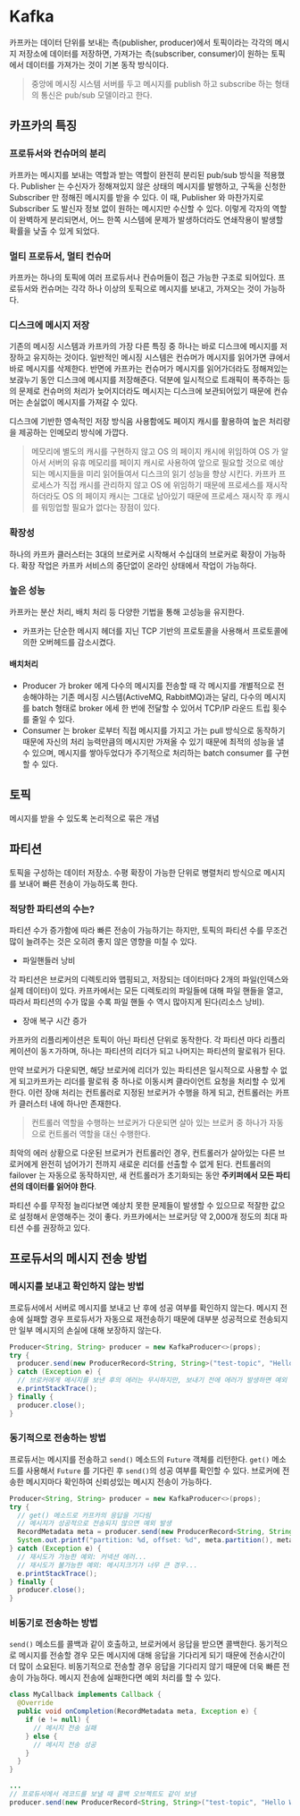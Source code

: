 # Kafka
카프카는 데이터 단위를 보내는 측(publisher, producer)에서 토픽이라는 각각의 메시지 저장소에 데이터를 저장하면, 가져가는 측(subscriber, consumer)이 
원하는 토픽에서 데이터를 가져가는 것이 기본 동작 방식이다. 
> 중앙에 메시징 시스템 서버를 두고 메시지를 publish 하고 subscribe 하는 형태의 통신은 pub/sub 모델이라고 한다. 

## 카프카의 특징

### 프로듀서와 컨슈머의 분리
카프카는 메시지를 보내는 역할과 받는 역할이 완전히 분리된 pub/sub 방식을 적용했다. Publisher 는 수신자가 정해져있지 않은 상태의 메시지를 발행하고, 
구독을 신청한 Subscriber 만 정해진 메시지를 받을 수 있다. 
이 때, Publisher 와 마찬가지로 Subscriber 도 발신자 정보 없이 원하는 메시지만 수신할 수 있다. 
이렇게 각자의 역할이 완벽하게 분리되면서, 어느 한쪽 시스템에 문제가 발생하더라도 연쇄작용이 발생할 확률을 낮출 수 있게 되었다. 

### 멀티 프로듀서, 멀티 컨슈머
카프카는 하나의 토픽에 여러 프로듀서나 컨슈머들이 접근 가능한 구조로 되어있다. 프로듀서와 컨슈머는 각각 하나 이상의 토픽으로 메시지를 보내고, 
가져오는 것이 가능하다. 

### 디스크에 메시지 저장
기존의 메시징 시스템과 카프카의 가장 다른 특징 중 하나는 바로 디스크에 메시지를 저장하고 유지하는 것이다. 일반적인 메시징 시스템은 컨슈머가 메시지를 
읽어가면 큐에서 바로 메시지를 삭제한다. 반면에 카프카는 컨슈머가 메시지를 읽어가더라도 정해져있는 보괁누기 동안 디스크에 메시지를 저장해준다. 
덕분에 일시적으로 트래픽이 폭주하는 등의 문제로 컨슈머의 처리가 늦어지더라도 메시지는 디스크에 보관되어있기 때문에 컨슈머는 손실없이 메시지를 
가져갈 수 있다. 

디스크에 기반한 영속적인 저장 방식음 사용함에도 페이지 캐시를 활용하여 높은 처리량을 제공하는 인메모리 방식에 가깝다.
> 메모리에 별도의 캐시를 구현하지 않고 OS 의 페이지 캐시에 위임하여 OS 가 알아서 서버의 유휴 메모리를 페이지 캐시로 사용하여 앞으로 필요할 것으로 
예상되는 메시지들을 미리 읽어들여서 디스크의 읽기 성능을 향상 시킨다. 카프카 프로세스가 직접 캐시를 관리하지 않고 OS 에 위임하기 때문에 프로세스를 
재시작하더라도 OS 의 페이지 캐시는 그대로 남아있기 때문에 프로세스 재시작 후 캐시를 워밍업할 필요가 없다는 장점이 있다. 

### 확장성
하나의 카프카 클러스터는 3대의 브로커로 시작해서 수십대의 브로커로 확장이 가능하다. 확장 작업은 카프카 서비스의 중단없이 온라인 상태에서 작업이 
가능하다. 

### 높은 성능
카프카는 분산 처리, 배치 처리 등 다양한 기법을 통해 고성능을 유지한다. 
- 카프카는 단순한 메시지 헤더를 지닌 TCP 기반의 프로토콜을 사용해서 프로토콜에 의한 오버헤드를 감소시켰다. 

#### 배치처리
- Producer 가 broker 에게 다수의 메시지를 전송할 때 각 메시지를 개별적으로 전송해야하는 기존 메시징 시스템(ActiveMQ, RabbitMQ)과는 달리, 
다수의 메시지를 batch 형태로 broker 에세 한 번에 전달할 수 있어서 TCP/IP 라운드 트립 횟수를 줄일 수 있다. 
- Consumer 는 broker 로부터 직접 메시지를 가지고 가는 pull 방식으로 동작하기 때문에 자신의 처리 능력만큼의 메시지만 가져올 수 있기 때문에 최적의 
성능을 낼 수 있으며, 메시지를 쌓아두었다가 주기적으로 처리하는 batch consumer 를 구현할 수 있다. 

## 토픽
메시지를 받을 수 있도록 논리적으로 묶은 개념

## 파티션
토픽을 구성하는 데이터 저장소. 수평 확장이 가능한 단위로 병렬처리 방식으로 메시지를 보내어 빠른 전송이 가능하도록 한다. 

### 적당한 파티션의 수는?
파티션 수가 증가함에 따라 빠른 전송이 가능하기는 하지만, 토픽의 파티션 수를 무조건 많이 늘려주는 것은 오히려 좋지 않은 영향을 미칠 수 있다.

- 파일핸들러 낭비

각 파티션은 브로커의 디렉토리와 맵핑되고, 저장되는 데이터마다 2개의 파일(인덱스와 실제 데이터)이 있다. 카프카에서는 모든 디렉토리의 파일들에 
대해 파일 핸들을 열고, 따라서 파티션의 수가 많을 수록 파일 핸들 수 역시 많아지게 된다(리소스 낭비).

- 장애 복구 시간 증가

카프카의 리플리케이션은 토픽이 아닌 파티션 단위로 동작한다. 각 파티션 마다 리플리케이션이 동ㅈ가하며, 하나는 파티션의 리더가 되고 나머지는 
파티션의 팔로워가 된다. 

만약 브로커가 다운되면, 해당 브로커에 리더가 있는 파티션은 일시적으로 사용할 수 없게 되고카프카는 리더를 팔로워 중 하나로 이동시켜 클라이언트 요청을 
처리할 수 있게 한다. 이런 장애 처리는 컨트롤러로 지정된 브로커가 수행을 하게 되고, 컨트롤러는 카프카 클러스터 내에 하나만 존재한다. 
> 컨트롤러 역할을 수행하는 브로커가 다운되면 살아 있는 브로커 중 하나가 자동으로 컨트롤러 역할을 대신 수행한다. 

최악의 에러 상황으로 다운된 브로커가 컨트롤러인 경우, 컨트롤러가 살아있는 다른 브로커에게 완전히 넘어가기 전까지 새로운 리더를 선출할 수 없게 된다. 
컨트롤러의 failover 는 자동으로 동작하지만, 새 컨트롤러가 초기화되는 동안 **주키퍼에서 모든 파티션의 데이터를 읽어야 한다**.

파티션 수를 무작정 늘리다보면 예상치 못한 문제들이 발생할 수 있으므로 적잘한 값으로 설정해서 운영해주는 것이 좋다. 
카프카에서는 브로커당 약 2,000개 정도의 최대 파티션 수를 권장하고 있다. 

## 프로듀서의 메시지 전송 방법
### 메시지를 보내고 확인하지 않는 방법
프로듀서에서 서버로 메시지를 보내고 난 후에 성공 여부를 확인하지 않는다. 메시지 전송에 실패할 경우 프로듀서가 자동으로 재전송하기 때문에 대부분 
성공적으로 전송되지만 일부 메시지의 손실에 대해 보장하지 않는다. 
```java
Producer<String, String> producer = new KafkaProducer<>(props);
try {
  producer.send(new ProducerRecord<String, String>("test-topic", "Hello World!"));
} catch (Exception e) {
  // 브로커에게 메시지를 보낸 후의 에러는 무시하지만, 보내기 전에 에러가 발생하면 예외 처리 가능
  e.printStackTrace();
} finally {
  producer.close();
}
```

### 동기적으로 전송하는 방법
프로듀서는 메시지를 전송하고 `send()` 메소드의 `Future` 객체를 리턴한다. `get()` 메소드를 사용해서 `Future` 를 기다린 후 `send()`의 
성공 여부를 확인할 수 있다. 브로커에 전송한 메시지마다 확인하여 신뢰성있는 메시지 전송이 가능하다. 
```java
Producer<String, String> producer = new KafkaProducer<>(props);
try {
  // get() 메소드로 카프카의 응답을 기다림
  // 메시지가 성공적으로 전송되지 않으면 예외 발생
  RecordMetadata meta = producer.send(new ProducerRecord<String, String>("test-topic", "Hello World!")).get();
  System.out.printf("partition: %d, offset: %d", meta.partition(), meta.offset());
} catch (Exception e) {
  // 재시도가 가능한 예외: 커넥션 에러...
  // 재시도가 불가능한 예외: 메시지크기가 너무 큰 경우...
  e.printStackTrace();
} finally {
  producer.close();
}
```

### 비동기로 전송하는 방법
`send()` 메소드를 콜백과 같이 호출하고, 브로커에서 응답을 받으면 콜백한다. 동기적으로 메시지를 전송할 경우 모든 메시지에 대해 응답을 기다리게 
되기 때문에 전송시간이 더 많이 소요된다. 
비동기적으로 전송할 경우 응답을 기다리지 않기 때문에 더욱 빠른 전송이 가능하다. 메시지 전송에 실패한다면 예외 처리를 할 수 있다. 
```java
class MyCallback implements Callback {
  @Override
  public void onCompletion(RecordMetadata meta, Exception e) {
    if (e != null) {
      // 메시지 전송 실패 
    } else {
      // 메시지 전송 성공
    }
  }
}

...
// 프로듀서에서 레코드를 보낼 때 콜백 오브젝트도 같이 보냄
producer.send(new ProducerRecord<String, String>("test-topic", "Hello World!"), new MyCallback());
```
